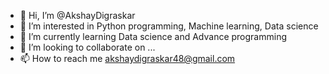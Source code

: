 - 👋 Hi, I’m @AkshayDigraskar
- 👀 I’m interested in Python programming, Machine learning, Data science
- 🌱 I’m currently learning Data science and Advance programming
- 💞️ I’m looking to collaborate on ...
- 📫 How to reach me akshaydigraskar48@gmail.com

<!---
AkshayDigraskar/AkshayDigraskar is a ✨ special ✨ repository because its `README.md` (this file) appears on your GitHub profile.
You can click the Preview link to take a look at your changes.
--->
